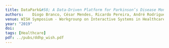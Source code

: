 ```yaml
---
title: DataPark&#58; A Data-Driven Platform for Parkinson’s Disease Monitoring
authors: 	Diogo Branco, César Mendes, Ricardo Pereira, André Rodrigues, Raquel Bouça, Kyle Montague, Joaquim Ferreira, Tiago Guerreiro
venue: WISH Symposium - Workgrounp on Interactive Systems in Healthcare, co-located with CHI'19, Glasgow, UK, May, 2019
year: "2019"
doi: 
tags: [Healthcare]
pdf: ../pubs/ddhp_wish.pdf
---
```

